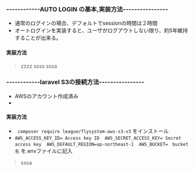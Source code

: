 ### ------------AUTO LOGIN の基本,実装方法----------------
- 通常のログインの場合、デフォルトでsessionの時間は２時間
- オートログインを実装すると、ユーザがログアウトしない限り、約5年維持することが出来る。

#### 実装方法
>zzzz
>ssss
>sssa
>
>
>

### ------------laravel S3の接続方法----------------
- AWSのアカウント作成済み
- 

#### 実装方法
 - ` composer require league/flysystem-aws-s3-v3` をインストール　　
 - `AWS_ACCESS_KEY_ID= Access key ID  AWS_SECRET_ACCESS_KEY= Secret access key  AWS_DEFAULT_REGION=ap-northeast-1  AWS_BUCKET=　bucket名`  を.envファイルに記入
>sssa
>
>
>
